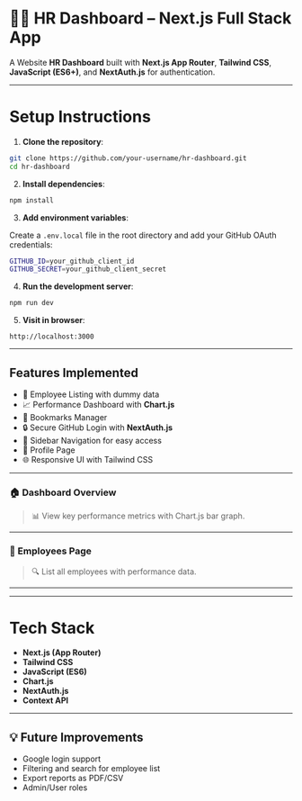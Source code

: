 # 🧑‍💼 HR Dashboard – Next.js Full Stack App

A Website **HR Dashboard** built with **Next.js App Router**, **Tailwind CSS**, **JavaScript (ES6+)**, and **NextAuth.js** for authentication.

---

# Setup Instructions

1. **Clone the repository**:
```bash
git clone https://github.com/your-username/hr-dashboard.git
cd hr-dashboard
```

2. **Install dependencies**:
```bash
npm install
```

3. **Add environment variables**:

Create a `.env.local` file in the root directory and add your GitHub OAuth credentials:

```bash
GITHUB_ID=your_github_client_id
GITHUB_SECRET=your_github_client_secret
```

4. **Run the development server**:
```bash
npm run dev
```

5. **Visit in browser**:
```
http://localhost:3000
```

---

##  Features Implemented

- 🧑 Employee Listing with dummy data
- 📈 Performance Dashboard with **Chart.js**
- 📌 Bookmarks Manager
- 🔒 Secure GitHub Login with **NextAuth.js**
- 🧭 Sidebar Navigation for easy access
- 👤 Profile Page
- 🌐 Responsive UI with Tailwind CSS


---

 

### 🏠 Dashboard Overview

> 📊 View key performance metrics with Chart.js bar graph.

---

### 👥 Employees Page

> 🔍 List all employees with performance data.

---



---

# Tech Stack

- **Next.js (App Router)**
- **Tailwind CSS**
- **JavaScript (ES6)**
- **Chart.js**
- **NextAuth.js**
- **Context API**

---

## 💡 Future Improvements

- Google login support
- Filtering and search for employee list
- Export reports as PDF/CSV
- Admin/User roles



